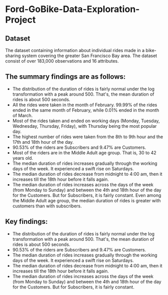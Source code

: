 # Ford-GoBike-Data-Exploration-Project

## Dataset
The dataset containing information about individual rides made in a bike-sharing system covering the greater San Francisco Bay area. The dataset consist of over 183,000 observations and 16 attributes.

## The summary findings are as follows: <br>

- The distribution of the duration of rides is fairly normal under the log transformation with a peak around 500. That's, the mean duration of rides is about 500 seconds. <br>
- All the rides were taken in the month of February. 99.99% of the rides ended in the same month of February, while 0.01% ended in the month of March. <br>
- Most of the rides taken and ended on working days (Monday, Tuesday, Wednesday, Thursday, Friday), with Thursday being the most popular day. <br>
- The highest number of rides were taken from the 8th to 9th hour and the 17th and 18th hour of the day. <br>
- 90.53% of the riders are Subscribers and 9.47% are Customers. <br>
- Most of the riders are in the Middle Adult age group. That is, 30 to 42 years old. <br>
- The median duration of rides increases gradually through the working days of the week. It experienced a swift rise on Saturdays. <br>
- The median duration of rides decrease from midnight to 4:00 am, then it increases till the 18th hour before it falls again. <br>
- The median duration of rides increases across the days of the week (from Monday to Sunday) and between the 4th and 18th hour of the day for the Customers. But for Subscribers, it is fairly constant. Even among the Middle Adult age group, the median duration of rides is greater with customers than with subscribers.


## Key findings:
- The distribution of the duration of rides is fairly normal under the log transformation with a peak around 500. That's, the mean duration of rides is about 500 seconds. <br>
- 90.53% of the riders are Subscribers and 9.47% are Customers. <br>
- The median duration of rides increases gradually through the working days of the week. It experienced a swift rise on Saturdays. <br>
- The median duration of rides decrease from midnight to 4:00 am, then it increases till the 18th hour before it falls again. <br>
- The median duration of rides increases across the days of the week (from Monday to Sunday) and between the 4th and 18th hour of the day for the Customers. But for Subscribers, it is fairly constant. 
